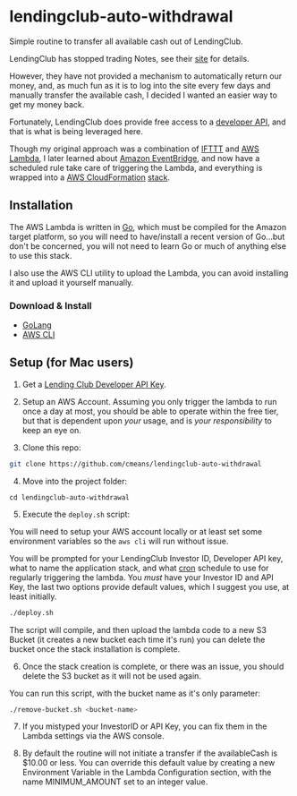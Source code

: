 # lendingclub-auto-withdrawal

Simple routine to transfer all available cash out of LendingClub.

LendingClub has stopped trading Notes, see their [site](https://www.lendingclub.com/account/summary.action) for details.

However, they have not provided a mechanism to automatically return our money, and, as much fun as it is to log into the site every few days and manually transfer the available cash, I decided I wanted an easier way to get my money back.

Fortunately, LendingClub does provide free access to a [developer API](https://www.lendingclub.com/developers), and that is what is being leveraged here.

Though my original approach was a combination of [IFTTT](https://ifttt.com) and [AWS Lambda](https://aws.amazon.com/lambda/), I later learned about [Amazon EventBridge](https://aws.amazon.com/eventbridge/), and now have a scheduled rule take care of triggering the Lambda, and everything is wrapped into a [AWS CloudFormation](https://docs.aws.amazon.com/cloudformation/index.html) [stack](https://docs.aws.amazon.com/AWSCloudFormation/latest/UserGuide/stacks.html).

## Installation

The AWS Lambda is written in [Go](https://golang.org/), which must be compiled for the Amazon target platform, so you will need to have/install a recent version of Go...but don't be concerned, you will not need to learn Go or much of anything else to use this stack.

I also use the AWS CLI utility to upload the Lambda, you can avoid installing it and upload it yourself manually.

### Download & Install

* [GoLang](https://golang.org/dl/)
* [AWS CLI](https://aws.amazon.com/cli/)

## Setup (for Mac users)

1. Get a [Lending Club Developer API Key](https://www.lendingclub.com/account/profile.action).

2. Setup an AWS Account.  Assuming you only trigger the lambda to run once a day at most, you should be able to operate within the free tier, but that is dependent upon *your* usage, and is *your responsibility* to keep an eye on.

3. Clone this repo:
```bash
git clone https://github.com/cmeans/lendingclub-auto-withdrawal
```

4. Move into the project folder:
```
cd lendingclub-auto-withdrawal
```

5. Execute the `deploy.sh` script:

You will need to setup your AWS account locally or at least set some environment variables so the `aws cli` will run without issue.

You will be prompted for your LendingClub Investor ID, Developer API key, what to name the application stack, and what [cron](https://docs.aws.amazon.com/lambda/latest/dg/services-cloudwatchevents-expressions.html) schedule to use for regularly triggering the lambda.
You *must* have your Investor ID and API Key, the last two options provide default values, which I suggest you use, at least initially.

```bash
./deploy.sh
```

The script will compile, and then upload the lambda code to a new S3 Bucket (it creates a new bucket each time it's run) you can delete the bucket once the stack installation is complete.

6. Once the stack creation is complete, or there was an issue, you should delete the S3 bucket as it will not be used again.

You can run this script, with the bucket name as it's only parameter:

```bash
./remove-bucket.sh <bucket-name>
```

7. If you mistyped your InvestorID or API Key, you can fix them in the Lambda settings via the AWS console.

8. By default the routine will not initiate a transfer if the availableCash is $10.00 or less.  You can override this default value by creating a new Environment Variable in the Lambda Configuration section, with the name MINIMUM_AMOUNT set to an integer value.
